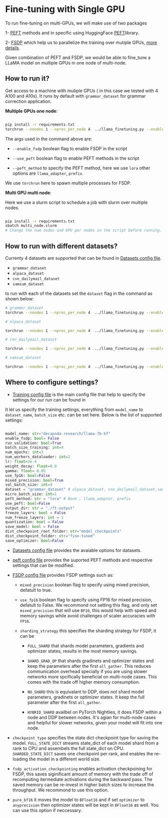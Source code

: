 # Fine-tuning with Single GPU

To run fine-tuning on multi-GPUs, we will  make use of two packages

1- [PEFT](https://huggingface.co/blog/peft) methods and in specific using HuggingFace [PEFT](https://github.com/huggingface/peft)library. 

2- [FSDP](https://pytorch.org/tutorials/intermediate/FSDP_adavnced_tutorial.html) which help us to parallelize the training over mutiple GPUs, [more details](../README.md#2-full-partial-parameter-finetuning).

Given combination of PEFT and FSDP, we would be able to fine_tune a LLaMA model on multiple GPUs in one node of multi-node.


## How to run it?

Get access to a machine with mutiple GPUs ( in this case we tested with 4 A100 and A10s). It runs by default with `grammar_dataset` for grammar correction application.

**Multiple GPUs one node**:

```bash

pip install -r requirements.txt
torchrun --nnodes 1 --nproc_per_node 4  ../llama_finetuning.py --enable_fsdp --use_peft --peft_method lora --save_model --dist_checkpoint_root_folder model_checkpoints --dist_checkpoint_folder fine-tuned

```

The args used in the command above are:

* `--enable_fsdp` boolean flag to enable FSDP  in the script

* `--use_peft` boolean flag to enable PEFT methods in the script

* `--peft_method` to specify the PEFT method, here we use `lora` other options are `llama_adapter`, `prefix`. 

We use `torchrun` here to spawn multiple processes for FSDP.

**Multi GPU multi node**:

Here we use a slurm script to schedule a job with slurm over multiple nodes.

```bash

pip install -r requirements.txt
sbatch multi_node.slurm 
# Change the num nodes and GPU per nodes in the script before running.

```

## How to run with different datasets?

Currenty 4 datasets are supported that can be found in [Datasets config file](../configs/datasets.py).

* `grammar_dataset`
* `alpaca_dataset`
* `cnn_dailymail_dataset`
* `samsum_dataset`

to run with each of the datasets set the `dataset` flag in the command as shown below:

```bash
# grammer_dataset
torchrun --nnodes 1 --nproc_per_node 4  ../llama_finetuning.py --enable_fsdp --use_peft --peft_method lora --dataset grammar_dataset --save_model --dist_checkpoint_root_folder model_checkpoints --dist_checkpoint_folder fine-tuned

# alpaca_dataset

torchrun --nnodes 1 --nproc_per_node 4  ../llama_finetuning.py --enable_fsdp --use_peft --peft_method lora --dataset alpaca_dataset --save_model --dist_checkpoint_root_folder model_checkpoints --dist_checkpoint_folder fine-tuned

# cnn_dailymail_dataset

torchrun --nnodes 1 --nproc_per_node 4  ../llama_finetuning.py --enable_fsdp --use_peft --peft_method lora --dataset cnn_dailymail_dataset --save_model --dist_checkpoint_root_folder model_checkpoints --dist_checkpoint_folder fine-tuned

# samsum_dataset

torchrun --nnodes 1 --nproc_per_node 4  ../llama_finetuning.py --enable_fsdp --use_peft --peft_method lora --dataset samsum_dataset --save_model --dist_checkpoint_root_folder model_checkpoints --dist_checkpoint_folder fine-tuned

```

## Where to configure settings?

* [Training config file](../configs/training.py) is the main config file that help to specify the settings for our run can be found in

It let us specify the training settings, everything from `model_name` to `dataset_name`, `batch_size` etc. can be set here. Below is the list of supported settings:

```python

model_name: str="decapoda-research/llama-7b-hf"
enable_fsdp: bool= False 
run_validation: bool=True
batch_size_training: int=4
num_epochs: int=3
num_workers_dataloader: int=2
lr: float=2e-4
weight_decay: float=0.0
gamma: float= 0.85
use_fp16: bool=False
mixed_precision: bool=True
val_batch_size: int=4
dataset = "grammar_dataset" # alpaca_dataset, cnn_dailymail_dataset,samsum_dataset
micro_batch_size: int=1
peft_method: str = "lora" # None , llama_adapter, prefix
use_peft: bool=False
output_dir: str = "./ft-output"
freeze_layers: bool = False
num_freeze_layers: int = 1
quantization: bool = False
save_model: bool = False
dist_checkpoint_root_folder: str="model_checkpoints"
dist_checkpoint_folder: str="fine-tuned"
save_optimizer: bool=False

```

* [Datasets config file](../configs/datasets.py) provides the avaiable options for datasets.

* [peft config file](../configs/peft.py) provides the suported PEFT methods and respective settings that can be modified.  

* [FSDP config file](../configs/fsdp.py) provides FSDP settings such as:

    * `mixed_precision` boolean flag to specify using mixed precision, defatult to true.

    * `use_fp16` boolean flag to specify using FP16 for mixed precision, defatult to False. We recommond not setting this flag, and only set `mixed_precision` that will use `BF16`, this would help with speed and memory savings while avoid challenges of scaler accuracies with `FP16`.

    *  `sharding_strategy` this specifies the sharding strategy for FSDP, it can be 
        * `FULL_SHARD` that shards model parameters, gradients and optimizer states, results in the most memory savings.

        * `SHARD_GRAD_OP` that shards gradinets and optimizer states and keep the parameters after the first `all_gather`. This reduces communication overhead specially if you are using slower networks more spcifically beneficial on multi-node cases. This comes with the trade off higher memory consumption.

        * `NO_SHARD` this is equivalant to DDP, does not shard model parameters, gradinets or optimizer states. It keep the full parameter after the first `all_gather`.

        * `HYBRID_SHARD` availbel on PyTorch Nightlies, it does FSDP within a node and DDP between nodes. It's agian for multi-node cases and helpful for slower networks, given your model will fit into one node. 

* `checkpoint_type` specifies the state dict checkpoint type for saving the model. `FULL_STATE_DICT` streams state_dict of each model shard from a rank to CPU and assembels the full state_dict on CPU. `SHARDED_STATE_DICT` saves one checkpoint per rank, and enables the re-loading the model in a different world size. 

* `fsdp_activation_checkpointing` enables activation checkpoining for FSDP, this saves siginificant amount of memory with the trade off of recomputing itermediate activations during the backward pass. The saved memory can be re-invest in higher batch sizes to increase the throughput. We recommond to use this option. 

* `pure_bf16` it moves the  model to `BFloat16` and if set `optimizer` to `anyprecision` then optimizer states will be kept in `BFloat16` as well. You can use this option if neccessary. 